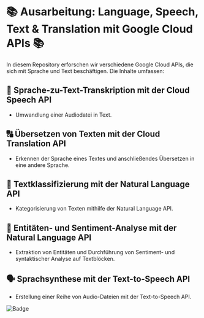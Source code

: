 # 📚 Ausarbeitung: Language, Speech, Text & Translation mit Google Cloud APIs 📚

In diesem Repository erforschen wir verschiedene Google Cloud APIs, die sich mit Sprache und Text beschäftigen. Die Inhalte umfassen:

## 🎤 Sprache-zu-Text-Transkription mit der Cloud Speech API
- Umwandlung einer Audiodatei in Text.

## 🔠 Übersetzen von Texten mit der Cloud Translation API
- Erkennen der Sprache eines Textes und anschließendes Übersetzen in eine andere Sprache.

## 📝 Textklassifizierung mit der Natural Language API
- Kategorisierung von Texten mithilfe der Natural Language API.

## 👥 Entitäten- und Sentiment-Analyse mit der Natural Language API
- Extraktion von Entitäten und Durchführung von Sentiment- und syntaktischer Analyse auf Textblöcken.

## 🗣️ Sprachsynthese mit der Text-to-Speech API
- Erstellung einer Reihe von Audio-Dateien mit der Text-to-Speech API.

![Badge](https://cdn.qwiklabs.com/22PxVS0qjUmZ1b9G19z1iZCJEX1UvddhfH8s8grUFzQ%3D)




